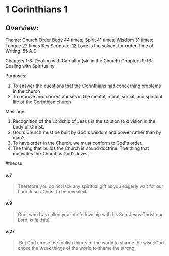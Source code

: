 # 1 Corinthians 1

## Overview:
Theme: Church Order
Body 44 times; Spirit 41 times; Wisdom 31 times; Tongue 22 times
Key Scripture: [13](1Cor13) Love is the solvent for order
Time of Writing: 55 A.D.

Chapters 1-8: Dealing with Carnality (sin in the Church)
Chapters 9-16: Dealing with Spirituality

Purposes:
1. To answer the questions that the Corinthians had concerning problems in the church
2. To reprove and correct abuses in the mental, moral, social, and spiritual life of the Corinthian church

Message:
1. Recognition of the Lordship of Jesus is the solution to division in the body of Christ.
2. God's Church must be built by God's wisdom and power rather than by man's.
3. To have order in the Church, we must conform to God's order.
4. The thing that builds the Church is sound doctrine. The thing that motivates the Church is God's love.

#theosu 

#### v.7
>Therefore you do not lack any spiritual gift as you eagerly wait for our Lord Jesus Christ to be revealed.

#### v.9
>God, who has called you into fellowship with his Son Jesus Christ our Lord, is faithful.

#### v.27
> But God chose the foolish things of the world to shame the wise; God chose the weak things of the world to shame the strong.

